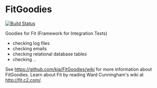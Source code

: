 FitGoodies
==========

[![Build Status](https://travis-ci.org/cologneintelligence/FitGoodies.png)](https://travis-ci.org/cologneintelligence/FitGoodies)

Goodies for Fit (Framework for Integration Tests)

- checking log files
- checking emails
- checking relational database tables
- checking ..

See https://github.com/kia/FitGoodies/wiki for more information about FitGoodies. Learn about Fit by reading Ward Cunningham's wiki at http://fit.c2.com/.
